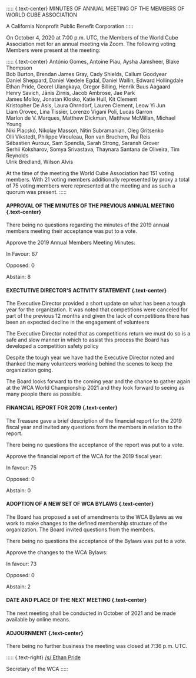 ::::: {.text-center}
MINUTES OF ANNUAL MEETING OF THE MEMBERS OF WORLD CUBE ASSOCIATION

A California Nonprofit Public Benefit Corporation
:::::

On October 4, 2020 at 7:00 p.m. UTC, the Members of the World Cube Association met for an annual meeting via Zoom. The following voting Members were present at the meeting:

::::: {.text-center}
António Gomes, Antoine Piau, Aysha Jamsheer, Blake Thompson <br>
Bob Burton, Brendan James Gray, Cady Shields, Callum Goodyear <br>
Daniel Sheppard, Daniel Vædele Egdal, Daniel Wallin, Edward Hollingdale <br>
Ethan Pride, Georel Ulangkaya, Gregor Billing, Henrik Buus Aagaard <br>
Henry Savich, Jānis Zirnis, Jacob Ambrose, Jae Park <br>
James Molloy, Jonatan Kłosko, Katie Hull, Kit Clement <br>
Kristopher De Asis, Laura Ohrndorf, Lauren Clement, Leow Yi Jun <br>
Liam Orovec, Lina Tissier, Lorenzo Vigani Poli, Lucas Garron <br>
Marlon de V. Marques, Matthew Dickman, Matthew McMillan, Michael Young <br>
Niki Placskó, Nikolay Masson, Nitin Subramanian, Oleg Gritsenko <br>
Olli Vikstedt, Philippe Virouleau, Ron van Bruchem, Rui Reis <br>
Sébastien Auroux, Sam Spendla, Sarah Strong, Saransh Grover <br>
Serhii Koksharov, Somya Srivastava, Thaynara Santana de Oliveira, Tim Reynolds <br>
Ulrik Bredland, Wilson Alvis <br>


At the time of the meeting the World Cube Association had 151 voting members. With 21 voting members additionally represented by proxy a total of 75 voting members were represented at the meeting and as such a quorum was present.
:::::


#### APPROVAL OF THE MINUTES OF THE PREVIOUS ANNUAL MEETING {.text-center}

There being no questions regarding the minutes of the 2019 annual members meeting their acceptance was put to a vote.

Approve the 2019 Annual Members Meeting Minutes:

In Favour: 67

Opposed: 0

Abstain: 8

#### EXECTUTIVE DIRECTOR'S ACTIVITY STATEMENT {.text-center}

The Executive Director provided a short update on what has been a tough year for the organization. It was noted that competitions were canceled for part of the previous 12 months and given the lack of competitions there has been an expected decline in the engagement of volunteers 

The Executive Director noted that as competitions return we must do so is a safe and slow manner in which to assist this process the Board has developed a competition safety policy

Despite the tough year we have had the Executive Director noted and thanked the many volunteers working behind the scenes to keep the organization going.

The Board looks forward to the coming year and the chance to gather again at the WCA World Championship 2021 and they look forward to seeing as many people there as possible.


#### FINANCIAL REPORT FOR 2019 {.text-center}

The Treasure gave a brief description of the financial report for the 2019 fiscal year and invited any questions from the members in relation to the report.

There being no questions the acceptance of the report was put to a vote.

Approve the financial report of the WCA for the 2019 fiscal year:

In favour: 75

Opposed: 0

Abstain: 0

#### ADOPTION OF A NEW SET OF WCA BYLAWS {.text-center}

The Board has proposed a set of amendments to the WCA Bylaws as we work to make changes to the defined membership structure of the organization. The Board invited questions from the members.

There being no questions the acceptance of the Bylaws was put to a vote.

Approve the changes to the WCA Bylaws:

In favour: 73

Opposed: 0

Abstain: 2

#### DATE AND PLACE OF THE NEXT MEETING {.text-center}

The next meeting shall be conducted in October of 2021 and be made available by online means.

#### ADJOURNMENT {.text-center}

There being no further business the meeting was closed at 7:36 p.m. UTC.

::::: {.text-right}
<u>/s/ Ethan Pride</u>

Secretary of the WCA
:::::

